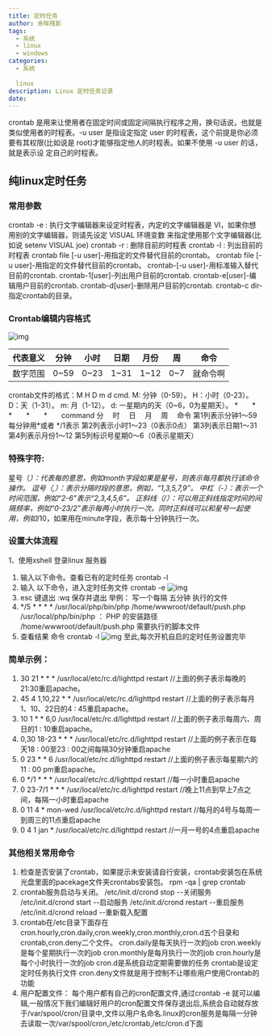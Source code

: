 ```yaml
---
title: 定时任务
author: 余晖残影
tags: 
  - 系统
  - linux
  - windows
categories: 
  - 系统
  
  linux
description: Linux 定时任务记录
date: 
---
```



​crontab 是用来让使用者在固定时间或固定间隔执行程序之用，换句话说，也就是类似使用者的时程表。-u user 是指设定指定 user 的时程表，这个前提是你必须要有其权限(比如说是 root)才能够指定他人的时程表。如果不使用 -u user 的话，就是表示设 定自己的时程表。

## 纯linux定时任务

### 常用参数

​crontab -e : 执行文字编辑器来设定时程表，内定的文字编辑器是 VI，如果你想用别的文字编辑器，则请先设定 VISUAL 环境变数 来指定使用那个文字编辑器(比如说 setenv VISUAL joe)
crontab -r : 删除目前的时程表
crontab -l : 列出目前的时程表
crontab file [-u user]-用指定的文件替代目前的crontab。
crontab file [-u user]-用指定的文件替代目前的crontab。
crontab-[-u user]-用标准输入替代目前的crontab.
crontab-1[user]-列出用户目前的crontab.
crontab-e[user]-编辑用户目前的crontab.
crontab-d[user]-删除用户目前的crontab.
crontab-c dir- 指定crontab的目录。

### Crontab编辑内容格式

![img](http://note.youdao.com/yws/res/335/OFFICE9A2C49ED2B1B4AC6B9286CE505AE9FBD)

| 代表意义 | 分钟 | 小时 | 日期 | 月份 | 周   | 命令     |
| -------- | ---- | ---- | ---- | ---- | ---- | -------- |
| 数字范围 | 0~59 | 0~23 | 1~31 | 1~12 | 0~7  | 就命令啊 |

crontab文件的格式：M H D m d cmd.
M: 分钟（0-59）。
H：小时（0-23）。
D：天（1-31）。
m: 月（1-12）。
d: 一星期内的天（0~6，0为星期天）。
*　　*　　*　　*　　*　　command
分　 时　 日　 月 　周　 命令
第1列表示分钟1～59 每分钟用*或者 */1表示
第2列表示小时1～23（0表示0点）
第3列表示日期1～31
第4列表示月份1～12
第5列标识号星期0～6（0表示星期天）

### 特殊字符:

星号（*）：代表每的意思，例如month字段如果是星号，则表示每月都执行该命令操作。
逗号（,）：表示分隔时段的意思，例如，“1,3,5,7,9”。
中杠（-）：表示一个时间范围，例如“2-6”表示“2,3,4,5,6”。
正斜线（/）：可以用正斜线指定时间的间隔频率，例如“0-23/2”表示每两小时执行一次。同时正斜线可以和星号一起使用，例如*/10，如果用在minute字段，表示每十分钟执行一次。

###  设置大体流程

1、使用xshell 登录linux 服务器
1. 输入以下命令。查看已有的定时任务
crontab -l
1.  输入 以下命令，进入定时任务文件
crontab -e
![img](http://note.youdao.com/yws/res/336/OFFICE3A884FD6E34941478B3D5B44148BF00E)
1. esc 键退出 :wq 保存并退出
举例： 写一个每隔 五分钟 执行的文件
1. */5 * * * * /usr/local/php/bin/php  /home/wwwroot/default/push.php
/usr/local/php/bin/php ： PHP 的安装路径
/home/wwwroot/default/push.php 需要执行的脚本文件
1. 查看结果 命令
crontab -l
![img](http://note.youdao.com/yws/res/337/OFFICE81C2BB2509944CD28D1796456082B618)
至此,每次开机自启的定时任务设置完毕

### 简单示例：

1. 30 21 * * * /usr/local/etc/rc.d/lighttpd restart   //上面的例子表示每晚的21:30重启apache。
2.  45 4 1,10,22 * * /usr/local/etc/rc.d/lighttpd restart //上面的例子表示每月1、10、22日的4 : 45重启apache。
3. 10 1 * * 6,0 /usr/local/etc/rc.d/lighttpd restart  //上面的例子表示每周六、周日的1 : 10重启apache。
4. 0,30 18-23 * * * /usr/local/etc/rc.d/lighttpd restart  //上面的例子表示在每天18 : 00至23 : 00之间每隔30分钟重启apache
5. 0 23 * * 6 /usr/local/etc/rc.d/lighttpd restart  //上面的例子表示每星期六的11 : 00 pm重启apache。
6. 0 */1 * * * /usr/local/etc/rc.d/lighttpd restart  //每一小时重启apache 
7. 0 23-7/1 * * * /usr/local/etc/rc.d/lighttpd restart  //晚上11点到早上7点之间，每隔一小时重启apache 
8. 0 11 4 * mon-wed /usr/local/etc/rc.d/lighttpd restart //每月的4号与每周一到周三的11点重启apache 
9. 0 4 1 jan * /usr/local/etc/rc.d/lighttpd restart  //一月一号的4点重启apache 

### 其他相关常用命令

1. 检查是否安装了crontab，如果提示未安装请自行安装，crontab安装包在系统光盘里面的pacekage文件夹crontabs安装包。
rpm -qa | grep crontab
2. crontab服务启动与关闭。
/etc/init.d/crond stop      --关闭服务
/etc/init.d/crond start      --启动服务
/etc/init.d/crond restart    --重启服务
/etc/init.d/crond reload    --重新载入配置
3. crontab在/etc目录下面存在cron.hourly,cron.daily,cron.weekly,cron.monthly,cron.d五个目录和crontab,cron.deny二个文件。
cron.daily是每天执行一次的job
cron.weekly是每个星期执行一次的job
cron.monthly是每月执行一次的job
cron.hourly是每个小时执行一次的job
cron.d是系统自动定期需要做的任务
crontab是设定定时任务执行文件
cron.deny文件就是用于控制不让哪些用户使用Crontab的功能
4. 用户配置文件：
每个用户都有自己的cron配置文件,通过crontab -e 就可以编辑,一般情况下我们编辑好用户的cron配置文件保存退出后,系统会自动就存放于/var/spool/cron/目录中,文件以用户名命名.linux的cron服务是每隔一分钟去读取一次/var/spool/cron,/etc/crontab,/etc/cron.d下面
